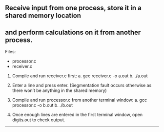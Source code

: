 ## Receive input from one process, store it in a shared memory location
## and perform calculations on it from another process.

Files:
- processor.c
- receiver.c

1. Compile and run receiver.c first:
  a. gcc receiver.c -o a.out
  b. ./a.out

2. Enter a line and press enter. (Segmentation fault occurs otherwise
as there won’t be anything in the shared memory)

3. Compile and run processor.c from another terminal window:
  a. gcc processor.c -o b.out
  b. ./b.out

4. Once enough lines are entered in the first terminal window, open
digits.out to check output.

---------------------------------------------------------------------